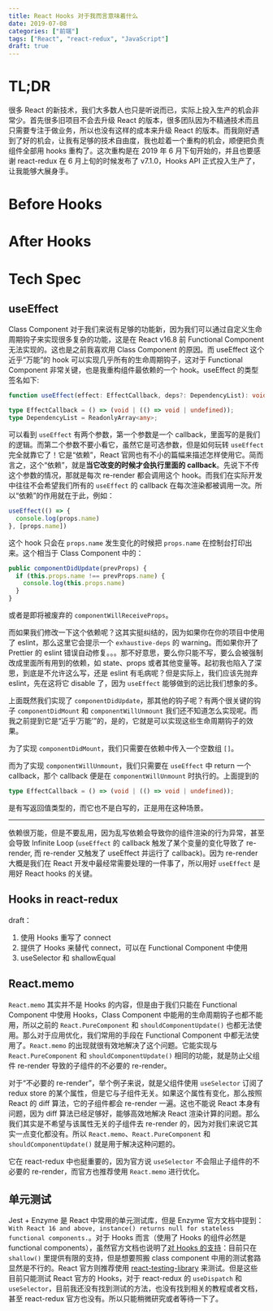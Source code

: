 ```yaml
---
title: React Hooks 对于我而言意味着什么
date: 2019-07-08
categories: ["前端"]
tags: ["React", "react-redux", "JavaScript"]
draft: true
---
```


# TL;DR

很多 React 的新技术，我们大多数人也只是听说而已，实际上投入生产的机会非常少。首先很多旧项目不会去升级 React 的版本，很多团队因为不精通技术而且只需要专注于做业务，所以也没有这样的成本来升级 React 的版本。而我刚好遇到了好的机会，让我有足够的技术自由度，我也趁着一个重构的机会，顺便把负责组件全部用 hooks 重构了。这次重构是在 2019 年 6 月下旬开始的，并且也要感谢 react-redux 在 6 月上旬的时候发布了 v7.1.0，Hooks API 正式投入生产了，让我能够大展身手。

# Before Hooks

# After Hooks

# Tech Spec

## useEffect

Class Component 对于我们来说有足够的功能新，因为我们可以通过自定义生命周期钩子来实现很多复杂的功能，这是在 React v16.8 前 Functional Component 无法实现的。这也是之前我喜欢用 Class Component 的原因。而 useEffect 这个近乎“万能”的 hook 可以实现几乎所有的生命周期钩子，这对于 Functional Component 非常关键，也是我重构组件最依赖的一个 hook。useEffect 的类型签名如下:

```TypeScript
function useEffect(effect: EffectCallback, deps?: DependencyList): void;

type EffectCallback = () => (void | (() => void | undefined));
type DependencyList = ReadonlyArray<any>;
```

可以看到 `useEffect` 有两个参数，第一个参数是一个 callback，里面写的是我们的逻辑。而第二个参数不要小看它，虽然它是可选参数，但是如何玩转 `useEffect` 完全就靠它了！它是“依赖”，React 官网也有不小的篇幅来描述怎样使用它。简而言之，这个“依赖”，就是**当它改变的时候才会执行里面的 callback**。先说下不传这个参数的情况，那就是每次 re-render 都会调用这个 hook。而我们在实际开发中往往不会希望我们所有的 `useEffect` 的 callback 在每次渲染都被调用一次。所以“依赖”的作用就在于此，例如：

```TypeScript
useEffect(() => {
  console.log(props.name)
}, [props.name])
```

这个 hook 只会在 `props.name` 发生变化的时候把 `props.name` 在控制台打印出来。这个相当于 Class Component 中的：

```TypeScript
public componentDidUpdate(prevProps) {
  if (this.props.name !== prevProps.name) {
    console.log(this.props.name)
  }
}
```

或者是即将被废弃的 `componentWillReceiveProps`。

而如果我们修改一下这个依赖呢？这其实挺纠结的，因为如果你在你的项目中使用了 eslint，那么这里它会提示一个 `exhaustive-deps` 的 warning。而如果你开了 Prettier 的 eslint 错误自动修复。。。那不好意思，要么你只能不写，要么会被强制改成里面所有用到的依赖，如 state、props 或者其他变量等。起初我也陷入了深思，到底是不允许这么写，还是 eslint 有毛病呢？但是实际上，我们应该先抛弃 eslint，先在这将它 disable 了，因为 `useEffect` 能够做到的远比我们想象的多。

上面既然我们实现了 `componentDidUpdate`，那其他的钩子呢？有两个很关键的钩子 `componentDidMount` 和 `componentWillUnmount` 我们还不知道怎么实现呢。而我之前提到它是“近乎‘万能’”的，是的，它就是可以实现这些生命周期钩子的效果。

为了实现 `componentDidMount`，我们只需要在依赖中传入一个空数组 `[]`。

而为了实现 `componentWillUnmount`，我们只需要在 `useEffect` 中 return 一个 callback，那个 callback 便是在 `componentWillUnmount` 时执行的。上面提到的

```TypeScript
type EffectCallback = () => (void | (() => void | undefined));
```

是有写返回值类型的，而它也不是白写的，正是用在这种场景。

---

依赖很万能，但是不要乱用，因为乱写依赖会导致你的组件渲染的行为异常，甚至会导致 Infinite Loop (`useEffect` 的 callback 触发了某个变量的变化导致了 re-render, 而 re-render 又触发了 useEffect 并运行了 callback)。因为 re-render 大概是我们在 React 开发中最经常需要处理的一件事了，所以用好 `useEffect` 是用好 React hooks 的关键。

## Hooks in react-redux

draft：

1. 使用 Hooks 重写了 connect
2. 提供了 Hooks 来替代 connect，可以在 Functional Component 中使用
3. useSelector 和 shallowEqual

## React.memo

`React.memo` 其实并不是 Hooks 的内容，但是由于我们只能在 Functional Component 中使用 Hooks，Class Component 中能用的生命周期钩子也都不能用，所以之前的
`React.PureComponent` 和 `shouldComponentUpdate()` 也都无法使用。那么对于应用优化，我们常用的手段在 Functional Component 中都无法使用了。`React.memo` 的出现就很有效地解决了这个问题。它能实现与 `React.PureComponent` 和 `shouldComponentUpdate()` 相同的功能，就是防止父组件 re-render 导致的子组件的不必要的 re-render。

对于“不必要的 re-render”，举个例子来说，就是父组件使用 `useSelector` 订阅了 redux store 的某个属性，但是它与子组件无关。如果这个属性有变化，那么按照 React 的 diff 算法，它的子组件都会 re-render 一遍。这也不能说 React 本身有问题，因为 diff 算法已经足够好，能够高效地解决 React 渲染计算的问题。那么我们其实是不希望与该属性无关的子组件去 re-render 的，因为对我们来说它其实一点变化都没有。所以 `React.memo`、`React.PureComponent` 和 `shouldComponentUpdate()` 就是用于解决这种问题的。

它在 react-redux 中也挺重要的，因为官方说 `useSelector` 不会阻止子组件的不必要的 re-render，而官方也推荐使用 `React.memo` 进行优化。

## 单元测试

Jest + Enzyme 是 React 中常用的单元测试库，但是 Enzyme 官方文档中提到：`With React 16 and above, instance() returns null for stateless functional components.`。对于 Hooks 而言（使用了 Hooks 的组件必然是 functional components），虽然官方文档也说明了[对 Hooks 的支持](https://github.com/airbnb/enzyme#react-hooks-support)：目前只在 `shallow()` 里提供有限的支持，但是想要照搬 class component 中用的测试套路显然是不行的。React 官方则推荐使用 [react-testing-library](https://github.com/testing-library/react-testing-library) 来测试。但是这些目前只能测试 React 官方的 Hooks，对于 react-redux 的 `useDispatch` 和 `useSelector`，目前我还没有找到测试的方法，也没有找到相关的教程或者文档，甚至 react-redux 官方也没有。所以只能稍微研究或者等待一下了。
